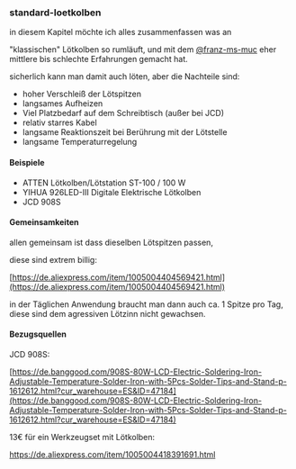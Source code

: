 ### standard-loetkolben

in diesem Kapitel möchte ich alles zusammenfassen was an 

"klassischen" Lötkolben so rumläuft, und mit dem [@franz-ms-muc](https://github.com/franz-ms-muc) eher mittlere bis schlechte Erfahrungen gemacht hat. 

sicherlich kann man damit auch löten, aber die Nachteile sind:

*   hoher Verschleiß der Lötspitzen
*   langsames Aufheizen
*   Viel Platzbedarf auf dem Schreibtisch (außer bei JCD)
*   relativ starres Kabel
*   langsame Reaktionszeit bei Berührung mit der Lötstelle
*   langsame Temperaturregelung

#### Beispiele

*   ATTEN Lötkolben/Lötstation ST-100 / 100 W
*   YIHUA 926LED-III Digitale Elektrische Lötkolben
*   JCD 908S

#### Gemeinsamkeiten

allen gemeinsam ist dass dieselben Lötspitzen passen, 

diese sind extrem billig:

[https://de.aliexpress.com/item/1005004404569421.html](https://de.aliexpress.com/item/1005004404569421.html)

in der Täglichen Anwendung braucht man dann auch ca. 1 Spitze pro Tag, diese sind dem agressiven Lötzinn nicht gewachsen.

#### Bezugsquellen

JCD 908S:

[https://de.banggood.com/908S-80W-LCD-Electric-Soldering-Iron-Adjustable-Temperature-Solder-Iron-with-5Pcs-Solder-Tips-and-Stand-p-1612612.html?cur_warehouse=ES&ID=47184](https://de.banggood.com/908S-80W-LCD-Electric-Soldering-Iron-Adjustable-Temperature-Solder-Iron-with-5Pcs-Solder-Tips-and-Stand-p-1612612.html?cur_warehouse=ES&ID=47184)

13€ für ein Werkzeugset mit Lötkolben:

https://de.aliexpress.com/item/1005004418391691.html
